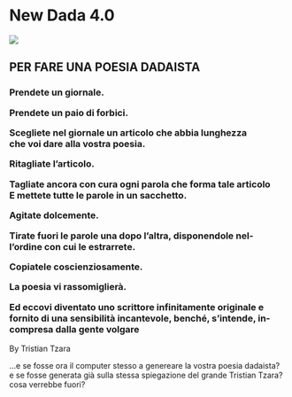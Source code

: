 <h1>New Dada 4.0</h1>

<img src="https://i.imgur.com/eaW203n.gif">

<h2> PER FARE UNA POESIA DADAISTA </h2>

<h3>
Prendete un giornale.</br>

Prendete un paio di forbici.</br>

Scegliete nel giornale un articolo che abbia lunghezza</br>
che voi dare alla vostra poesia.</br>

Ritagliate l’articolo.</br>

Tagliate ancora con cura ogni parola che forma tale articolo</br>
E mettete tutte le parole in un sacchetto.</br>

Agitate dolcemente.</br>

Tirate fuori le parole una dopo l’altra, disponendole nel-</br>
l’ordine con cui le estrarrete.</br>

Copiatele coscienziosamente.</br>

La poesia vi rassomiglierà.</br>

Ed eccovi diventato uno scrittore infinitamente originale e</br>
fornito di una sensibilità incantevole, benché, s’intende, in-</br>
compresa dalla gente volgare</br>
</h3>
<p> By Tristian Tzara </p>


<p> ...e se fosse ora il computer stesso a genereare la vostra poesia dadaista? </br>
e se fosse generata già sulla stessa spiegazione del grande Tristian Tzara?</br>
cosa verrebbe fuori?
